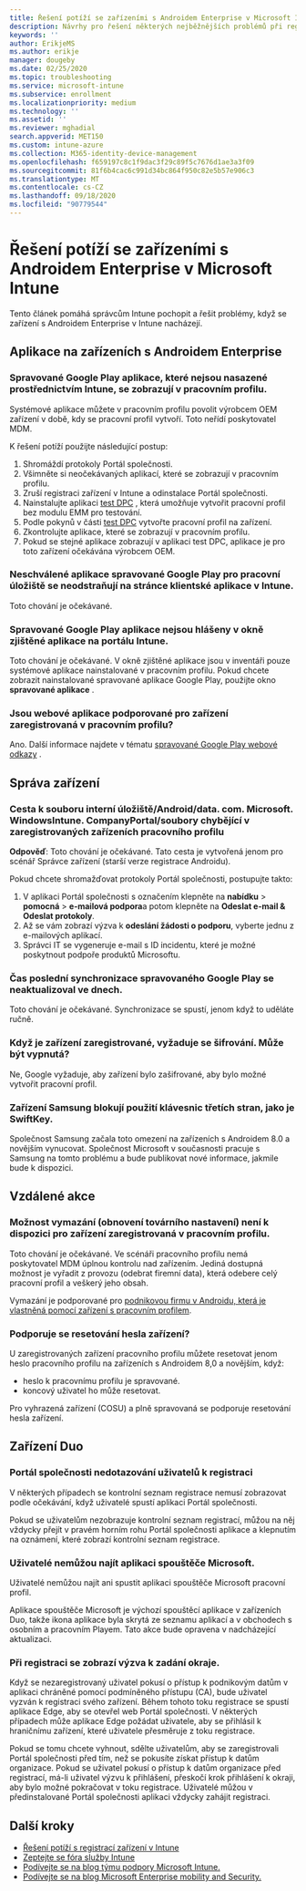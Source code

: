 ```yaml
---
title: Řešení potíží se zařízeními s Androidem Enterprise v Microsoft Intune
description: Návrhy pro řešení některých nejběžnějších problémů při registraci zařízení s Androidem v Intune.
keywords: ''
author: ErikjeMS
ms.author: erikje
manager: dougeby
ms.date: 02/25/2020
ms.topic: troubleshooting
ms.service: microsoft-intune
ms.subservice: enrollment
ms.localizationpriority: medium
ms.technology: ''
ms.assetid: ''
ms.reviewer: mghadial
search.appverid: MET150
ms.custom: intune-azure
ms.collection: M365-identity-device-management
ms.openlocfilehash: f659197c8c1f9dac3f29c89f5c7676d1ae3a3f09
ms.sourcegitcommit: 81f6b4cac6c991d34bc864f950c82e5b57e906c3
ms.translationtype: MT
ms.contentlocale: cs-CZ
ms.lasthandoff: 09/18/2020
ms.locfileid: "90779544"
---
```

# <a name="troubleshoot-android-enterprise-device-problems-in-microsoft-intune"></a>Řešení potíží se zařízeními s Androidem Enterprise v Microsoft Intune

Tento článek pomáhá správcům Intune pochopit a řešit problémy, když se zařízení s Androidem Enterprise v Intune nacházejí.

## <a name="apps-on-android-enterprise-devices"></a>Aplikace na zařízeních s Androidem Enterprise

### <a name="managed-google-play-apps-that-arent-deployed-through-intune-are-displayed-in-the-work-profile"></a>Spravované Google Play aplikace, které nejsou nasazené prostřednictvím Intune, se zobrazují v pracovním profilu.
Systémové aplikace můžete v pracovním profilu povolit výrobcem OEM zařízení v době, kdy se pracovní profil vytvoří. Toto neřídí poskytovatel MDM.

K řešení potíží použijte následující postup:

  1. Shromáždí protokoly Portál společnosti.
  2. Všimněte si neočekávaných aplikací, které se zobrazují v pracovním profilu.
  3. Zruší registraci zařízení v Intune a odinstalace Portál společnosti.
  4. Nainstalujte aplikaci [test DPC](https://play.google.com/store/apps/details?id=com.afwsamples.testdpc) , která umožňuje vytvořit pracovní profil bez modulu EMM pro testování.
  5. Podle pokynů v části [test DPC](https://play.google.com/store/apps/details?id=com.afwsamples.testdpc) vytvořte pracovní profil na zařízení.
  6. Zkontrolujte aplikace, které se zobrazují v pracovním profilu. 
  7. Pokud se stejné aplikace zobrazují v aplikaci test DPC, aplikace je pro toto zařízení očekávána výrobcem OEM.

### <a name="unapproved-managed-google-play-for-work-store-apps-arent-being-removed-from-the-client-apps-page-in-intune"></a>Neschválené aplikace spravované Google Play pro pracovní úložiště se neodstraňují na stránce klientské aplikace v Intune.
Toto chování je očekávané.

### <a name="managed-google-play-apps-arent-being-reported-under-the-discovered-apps-blade-in-the-intune-portal"></a>Spravované Google Play aplikace nejsou hlášeny v okně zjištěné aplikace na portálu Intune.
Toto chování je očekávané. V okně zjištěné aplikace jsou v inventáři pouze systémové aplikace nainstalované v pracovním profilu. Pokud chcete zobrazit nainstalované spravované aplikace Google Play, použijte okno **spravované aplikace** .

### <a name="are-web-applications-supported-for-work-profile-enrolled-devices"></a>Jsou webové aplikace podporované pro zařízení zaregistrovaná v pracovním profilu?
Ano. Další informace najdete v tématu [spravované Google Play webové odkazy](../apps/apps-add-android-for-work.md#managed-google-play-web-links) .

## <a name="device-management"></a>Správa zařízení

### <a name="file-path-internal-storageandroiddatacommicrosoftwindowsintunecompanyportalfiles-missing-on-work-profile-enrolled-devices"></a>Cesta k souboru interní úložiště/Android/data. com. Microsoft. WindowsIntune. CompanyPortal/soubory chybějící v zaregistrovaných zařízeních pracovního profilu

  **Odpověď**: Toto chování je očekávané. Tato cesta je vytvořená jenom pro scénář Správce zařízení (starší verze registrace Androidu).

  Pokud chcete shromažďovat protokoly Portál společnosti, postupujte takto:

  1. V aplikaci Portál společnosti s označením klepněte na **nabídku**  >  **pomocná**  >  **e-mailová podpora**a potom klepněte na **Odeslat e-mail & Odeslat protokoly**. 
  2. Až se vám zobrazí výzva k **odeslání žádosti o podporu**, vyberte jednu z e-mailových aplikací.
  3. Správci IT se vygeneruje e-mail s ID incidentu, které je možné poskytnout podpoře produktů Microsoftu.

### <a name="managed-google-play-last-sync-time--hasnt-been-updated-in-days"></a>Čas poslední synchronizace spravovaného Google Play se neaktualizoval ve dnech.
Toto chování je očekávané. Synchronizace se spustí, jenom když to uděláte ručně.

### <a name="encryption-is-required-when-a-device-is-enrolled-can-it-be-turned-off"></a>Když je zařízení zaregistrované, vyžaduje se šifrování. Může být vypnutá?
Ne, Google vyžaduje, aby zařízení bylo zašifrované, aby bylo možné vytvořit pracovní profil. 

### <a name="samsung-devices-are-blocking-the-use-of-third-party-keyboards-like-swiftkey"></a>Zařízení Samsung blokují použití klávesnic třetích stran, jako je SwiftKey.
Společnost Samsung začala toto omezení na zařízeních s Androidem 8.0 a novějším vynucovat. Společnost Microsoft v současnosti pracuje s Samsung na tomto problému a bude publikovat nové informace, jakmile bude k dispozici.

## <a name="remote-actions"></a>Vzdálené akce

### <a name="wipe-factory-reset-option-isnt-available-for-work-profile-enrolled-device"></a>Možnost vymazání (obnovení továrního nastavení) není k dispozici pro zařízení zaregistrovaná v pracovním profilu.
Toto chování je očekávané. Ve scénáři pracovního profilu nemá poskytovatel MDM úplnou kontrolu nad zařízením. Jediná dostupná možnost je vyřadit z provozu (odebrat firemní data), která odebere celý pracovní profil a veškerý jeho obsah.

Vymazání je podporované pro [podnikovou firmu v Androidu, která je vlastněná pomocí zařízení s pracovním profilem](android-corporate-owned-work-profile-enroll.md).

### <a name="is-device-passcode-reset-supported"></a>Podporuje se resetování hesla zařízení?
U zaregistrovaných zařízení pracovního profilu můžete resetovat jenom heslo pracovního profilu na zařízeních s Androidem 8,0 a novějším, když:
- heslo k pracovnímu profilu je spravované.
- koncový uživatel ho může resetovat.

Pro vyhrazená zařízení (COSU) a plně spravovaná se podporuje resetování hesla zařízení.

## <a name="duo-devices"></a>Zařízení Duo

### <a name="company-portal-not-prompting-users-to-enroll"></a>Portál společnosti nedotazování uživatelů k registraci
V některých případech se kontrolní seznam registrace nemusí zobrazovat podle očekávání, když uživatelé spustí aplikaci Portál společnosti.

Pokud se uživatelům nezobrazuje kontrolní seznam registrací, můžou na něj vždycky přejít v pravém horním rohu Portál společnosti aplikace a klepnutím na oznámení, které zobrazí kontrolní seznam registrace.

### <a name="users-unable-to-find-the-microsoft-launcher-app"></a>Uživatelé nemůžou najít aplikaci spouštěče Microsoft.
Uživatelé nemůžou najít ani spustit aplikaci spouštěče Microsoft pracovní profil. 

Aplikace spouštěče Microsoft je výchozí spouštěcí aplikace v zařízeních Duo, takže ikona aplikace byla skrytá ze seznamu aplikací a v obchodech s osobním a pracovním Playem. Tato akce bude opravena v nadcházející aktualizaci.

### <a name="edge-sign-in-prompt-during-enrollment"></a>Při registraci se zobrazí výzva k zadání okraje.
Když se nezaregistrovaný uživatel pokusí o přístup k podnikovým datům v aplikaci chráněné pomocí podmíněného přístupu (CA), bude uživatel vyzván k registraci svého zařízení. Během tohoto toku registrace se spustí aplikace Edge, aby se otevřel web Portál společnosti. V některých případech může aplikace Edge požádat uživatele, aby se přihlásil k hraničnímu zařízení, které uživatele přesměruje z toku registrace.

Pokud se tomu chcete vyhnout, sdělte uživatelům, aby se zaregistrovali Portál společnosti před tím, než se pokusíte získat přístup k datům organizace. Pokud se uživatel pokusí o přístup k datům organizace před registrací, má-li uživatel výzvu k přihlášení, přeskočí krok přihlášení k okraji, aby bylo možné pokračovat v toku registrace. Uživatelé můžou v předinstalované Portál společnosti aplikaci vždycky zahájit registraci.



## <a name="next-steps"></a>Další kroky

- [Řešení potíží s registrací zařízení v Intune](troubleshoot-device-enrollment-in-intune.md)
- [Zeptejte se fóra služby Intune](https://social.technet.microsoft.com/Forums/%7Blang-locale%7D/home?category=microsoftintune&filter=alltypes&sort=lastpostdesc)
- [Podívejte se na blog týmu podpory Microsoft Intune.](https://techcommunity.microsoft.com/t5/Intune-Customer-Success/bg-p/IntuneCustomerSuccess)
- [Podívejte se na blog Microsoft Enterprise mobility and Security.](https://techcommunity.microsoft.com/t5/Azure-Active-Directory-Identity/Announcing-the-public-preview-of-Azure-AD-group-based-license/ba-p/245210)